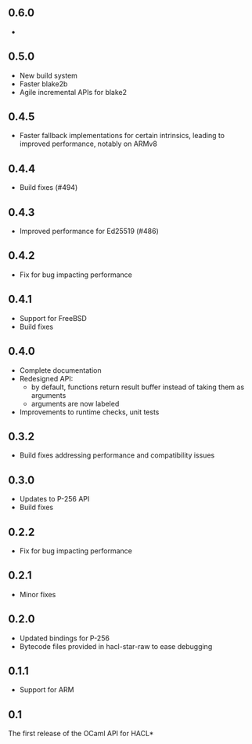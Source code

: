 ## 0.6.0
- 

## 0.5.0
- New build system
- Faster blake2b
- Agile incremental APIs for blake2

## 0.4.5
- Faster fallback implementations for certain intrinsics, leading to improved
  performance, notably on ARMv8

## 0.4.4
- Build fixes (#494)

## 0.4.3
- Improved performance for Ed25519 (#486)

## 0.4.2
- Fix for bug impacting performance

## 0.4.1
- Support for FreeBSD
- Build fixes

## 0.4.0
- Complete documentation
- Redesigned API:
  * by default, functions return result buffer instead of taking them as arguments
  * arguments are now labeled
- Improvements to runtime checks, unit tests

## 0.3.2
- Build fixes addressing performance and compatibility issues

## 0.3.0
- Updates to P-256 API
- Build fixes

## 0.2.2
- Fix for bug impacting performance

## 0.2.1
- Minor fixes

## 0.2.0
- Updated bindings for P-256
- Bytecode files provided in hacl-star-raw to ease debugging

## 0.1.1
- Support for ARM

## 0.1
The first release of the OCaml API for HACL*
